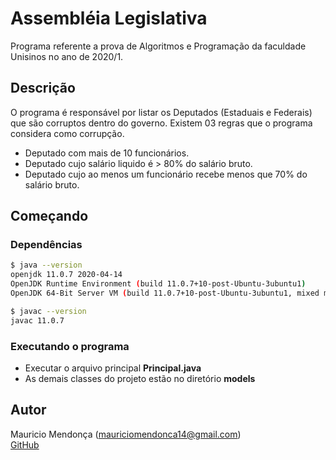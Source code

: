 # Assembléia Legislativa

Programa referente a prova de Algoritmos e Programação da faculdade Unisinos no ano de 2020/1.

## Descrição

O programa é responsável por listar os Deputados (Estaduais e Federais) que são corruptos dentro do governo.
Existem 03 regras que o programa considera como corrupção.

- Deputado com mais de 10 funcionários.
- Deputado cujo salário liquido é > 80% do salário bruto.
- Deputado cujo ao menos um funcionário recebe menos que 70% do salário bruto.


## Começando

### Dependências

```sh
$ java --version
openjdk 11.0.7 2020-04-14
OpenJDK Runtime Environment (build 11.0.7+10-post-Ubuntu-3ubuntu1)
OpenJDK 64-Bit Server VM (build 11.0.7+10-post-Ubuntu-3ubuntu1, mixed mode, sharing)
```
```sh
$ javac --version
javac 11.0.7

```

### Executando o programa

* Executar o arquivo principal **Principal.java**
* As demais classes do projeto estão no diretório **models**
## Autor

Mauricio Mendonça (mauriciomendonca14@gmail.com)  
[GitHub](https://github.com/mauriciomendonca)